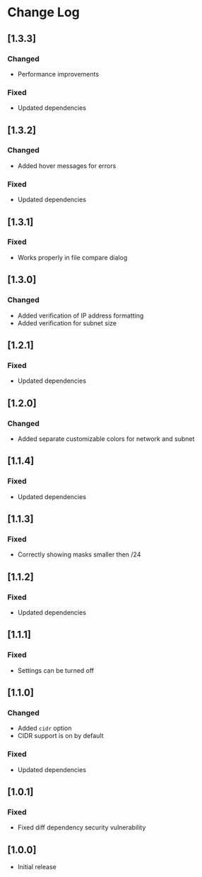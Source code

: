 # Change Log

## [1.3.3]

### Changed
- Performance improvements

### Fixed
- Updated dependencies


## [1.3.2]

### Changed
- Added hover messages for errors

### Fixed
- Updated dependencies


## [1.3.1]

### Fixed
- Works properly in file compare dialog


## [1.3.0]

### Changed
- Added verification of IP address formatting
- Added verification for subnet size


## [1.2.1]

### Fixed
- Updated dependencies


## [1.2.0]

### Changed
- Added separate customizable colors for network and subnet


## [1.1.4]

### Fixed
- Updated dependencies


## [1.1.3]

### Fixed
- Correctly showing masks smaller then /24


## [1.1.2]

### Fixed
- Updated dependencies


## [1.1.1]

### Fixed
- Settings can be turned off


## [1.1.0]

### Changed
- Added `cidr` option
- CIDR support is on by default

### Fixed
- Updated dependencies


## [1.0.1]

### Fixed
- Fixed diff dependency security vulnerability


## [1.0.0]

- Initial release
